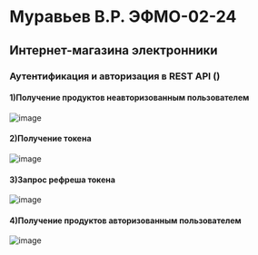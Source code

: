 # Муравьев В.Р. ЭФМО-02-24
## Интернет-магазина электронники 
### Аутентификация и авторизация в REST API ()

#### 1)Получение продуктов неавторизованным пользователем
![image](https://github.com/user-attachments/assets/8c04fc4e-f8a2-4fc9-ac3b-87967be3c986)

#### 2)Получение токена
![image](https://github.com/user-attachments/assets/8be3ea34-3870-4591-8e1f-4cf69becac76)

#### 3)Запрос рефреша токена
![image](https://github.com/user-attachments/assets/149196b3-ddb3-40e9-9c92-c5abef30aef0)

#### 4)Получение продуктов авторизованным пользователем
![image](https://github.com/user-attachments/assets/5ef67c9b-8554-4042-ab6b-31ef0a3c33f6)
